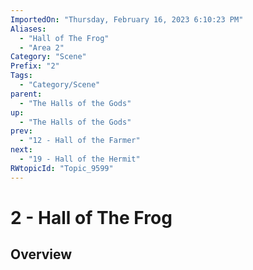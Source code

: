 ```yaml
---
ImportedOn: "Thursday, February 16, 2023 6:10:23 PM"
Aliases:
  - "Hall of The Frog"
  - "Area 2"
Category: "Scene"
Prefix: "2"
Tags:
  - "Category/Scene"
parent:
  - "The Halls of the Gods"
up:
  - "The Halls of the Gods"
prev:
  - "12 - Hall of the Farmer"
next:
  - "19 - Hall of the Hermit"
RWtopicId: "Topic_9599"
---
```

# 2 - Hall of The Frog
## Overview
